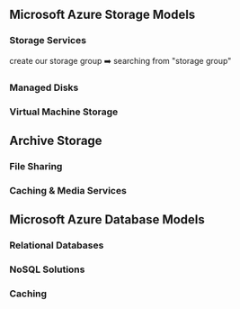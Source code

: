 ## Microsoft Azure Storage Models

### Storage Services

create our storage group ➡️ searching from "storage group"

### Managed Disks



### Virtual Machine Storage

## Archive Storage

### File Sharing

### Caching & Media Services

## Microsoft Azure Database Models


### Relational Databases

### NoSQL Solutions

### Caching




